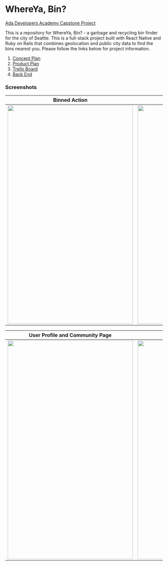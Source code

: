 # WhereYa, Bin?

[Ada Developers Academy Capstone Project](https://github.com/Ada-C8/capstone)

This is a repository for WhereYa, Bin? - a garbage and recycling bin finder for the city of Seattle. This is a full-stack project built with React Native and Ruby on Rails that combines geolocation and public city data to find the bins nearest you. Please follow the links below for project information.

1. [Concept Plan](https://gist.github.com/anderschenders/dd12a0c595d9a9099f272b0e47853c84)
2. [Product Plan](https://gist.github.com/anderschenders/55a44c9b23890af82967f192f3956c5c)
3. [Trello Board](https://trello.com/b/ChxLCXUn/whereya-bin)
4. [Back End](https://github.com/anderschenders/WhereYaBinAPI)

### Screenshots

Binned Action             |  Report Action
:-------------------------:|:-------------------------:
<img src="https://github.com/anderschenders/WhereYaBin/blob/master/screenshots/BinnedAction.gif" data-canonical-src="https://github.com/anderschenders/WhereYaBin/blob/master/screenshots/BinnedAction.gif" width="400" height="700" />  |  <img src="https://github.com/anderschenders/WhereYaBin/blob/master/screenshots/ReportAction.gif" data-canonical-src="https://github.com/anderschenders/WhereYaBin/blob/master/screenshots/ReportAction.gif" width="400" height="700" />

User Profile and Community Page             |  Save Action
:-------------------------:|:-------------------------:
<img src="https://github.com/anderschenders/WhereYaBin/blob/master/screenshots/ProfilePages.gif" data-canonical-src="https://github.com/anderschenders/WhereYaBin/blob/master/screenshots/ProfilePages.gif" width="400" height="700" />  |  <img src="https://github.com/anderschenders/WhereYaBin/blob/master/screenshots/SaveAction.gif" data-canonical-src="https://github.com/anderschenders/WhereYaBin/blob/master/screenshots/SaveAction.gif" width="400" height="700" />
